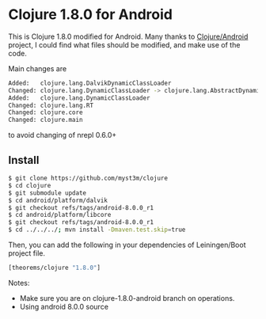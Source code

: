 # Clojure 1.8.0 for Android

This is Clojure 1.8.0 modified for Android.
Many thanks to [Clojure/Android](https://github.com/clojure-android) project, I could find what files
should be modified, and make use of the code.

Main changes are 
```sh
Added:   clojure.lang.DalvikDynamicClassLoader
Changed: clojure.lang.DynamicClassLoader -> clojure.lang.AbstractDynamicClassLoader
Added:   clojure.lang.DynamicClassLoader
Changed: clojure.lang.RT
Changed: clojure.core
Changed: clojure.main
```
to avoid changing of nrepl 0.6.0+

## Install
```sh
$ git clone https://github.com/myst3m/clojure
$ cd clojure
$ git submodule update
$ cd android/platform/dalvik
$ git checkout refs/tags/android-8.0.0_r1
$ cd android/platform/libcore
$ git checkout refs/tags/android-8.0.0_r1 
$ cd ../../../; mvn install -Dmaven.test.skip=true
```

Then, you can add the following in your dependencies of Leiningen/Boot project file.
```sh
[theorems/clojure "1.8.0"]
```


Notes:
 - Make sure you are on clojure-1.8.0-android branch on operations.
 - Using android 8.0.0 source
